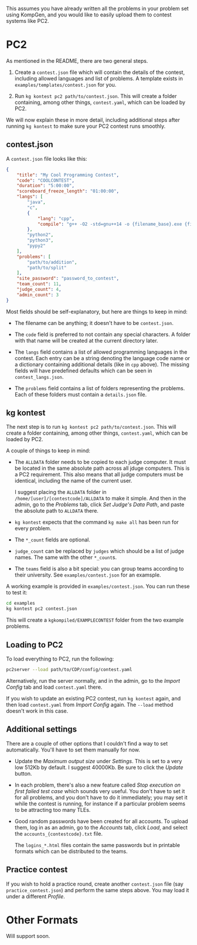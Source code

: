 <!-- NOTE TO CONTRIBUTORS: PLEASE DON'T EDIT THIS FILE. -->
<!-- Edit docs_src/CONTEST.md instead, then run './makedocs'. -->


This assumes you have already written all the problems in your problem set using KompGen, and you would like to easily upload them to contest systems like PC2.  

# PC2

As mentioned in the README, there are two general steps.  

1. Create a `contest.json` file which will contain the details of the contest, including allowed languages and list of problems. A template exists in `examples/templates/contest.json` for you.  

2. Run `kg kontest pc2 path/to/contest.json`. This will create a folder containing, among other things, `contest.yaml`, which can be loaded by PC2.  

We will now explain these in more detail, including additional steps after running `kg kontest` to make sure your PC2 contest runs smoothly.

## contest.json

A `contest.json` file looks like this:

```json
{
    "title": "My Cool Programming Contest",
    "code": "COOLCONTEST",
    "duration": "5:00:00",
    "scoreboard_freeze_length": "01:00:00",
    "langs": [
        "java",
        "c",
        {
            "lang": "cpp",
            "compile": "g++ -O2 -std=gnu++14 -o {filename_base}.exe {filename}"
        },
        "python2",
        "python3",
        "pypy2"
    ],
    "problems": [
        "path/to/addition",
        "path/to/split"
    ],
    "site_password": "password_to_contest",
    "team_count": 11,
    "judge_count": 4,
    "admin_count": 3
}
```

Most fields should be self-explanatory, but here are things to keep in mind:

- The filename can be anything; it doesn't have to be `contest.json`.  

- The `code` field is preferred to not contain any special characters. A folder with that name will be created at the current directory later.

- The `langs` field contains a list of allowed programming languages in the contest. Each entry can be a string denoting the language code name or a dictionary containing additional details (like in `cpp` above). The missing fields will have predefined defaults which can be seen in `contest_langs.json`.  

- The `problems` field contains a list of folders representing the problems. Each of these folders must contain a `details.json` file.  


## kg kontest

The next step is to run `kg kontest pc2 path/to/contest.json`. This will create a folder containing, among other things, `contest.yaml`, which can be loaded by PC2.  

A couple of things to keep in mind:

- The `ALLDATA` folder needs to be copied to each judge computer. It must be located in the same absolute path across all jduge computers. This is a PC2 requirement. This also means that all judge computers must be identical, including the name of the current user.

    I suggest placing the `ALLDATA` folder in `/home/[user]/[contestcode]/ALLDATA` to make it simple. And then in the admin, go to the *Problems* tab, click *Set Judge's Data Path*, and paste the absolute path to `ALLDATA` there.  

- `kg kontest` expects that the command `kg make all` has been run for every problem. 

- The `*_count` fields are optional.  

- `judge_count` can be replaced by `judges` which should be a list of judge names. The same with the other `*_count`s.

- The `teams` field is also a bit special: you can group teams according to their university. See `examples/contest.json` for an examsple.

A working example is provided in `examples/contest.json`. You can run these to test it:

```bash
cd examples
kg kontest pc2 contest.json
```

This will create a `kgkompiled/EXAMPLECONTEST` folder from the two example problems.

## Loading to PC2

To load everything to PC2, run the following:

```bash
pc2server --load path/to/CDP/config/contest.yaml
```

Alternatively, run the server normally, and in the admin, go to the *Import Config* tab and load `contest.yaml` there.

If you wish to update an existing PC2 contest, run `kg kontest` again, and then load `contest.yaml` from *Import Config* again. The `--load` method doesn't work in this case.

## Additional settings  

There are a couple of other options that I couldn't find a way to set automatically. You'll have to set them manually for now.

- Update the *Maximum output size* under *Settings*. This is set to a very low 512Kb by default. I suggest 40000Kb. Be sure to click the *Update* button.

- In each problem, there's also a new feature called *Stop execution on first failed test case* which sounds very useful. You don't have to set it for all problems, and you don't have to do it immediately; you may set it while the contest is running, for instance if a particular problem seems to be attracting too many TLEs.

- Good random passwords have been created for all accounts. To upload them, log in as an admin, go to the *Accounts* tab, click *Load*, and select the `accounts_{contestcode}.txt` file.
    
    The `logins_*.html` files contain the same passwords but in printable formats which can be distributed to the teams.

## Practice contest

If you wish to hold a practice round, create another `contest.json` file (say `practice_contest.json`) and perform the same steps above. You may load it under a different *Profile*.

# Other Formats  

Will support soon.
